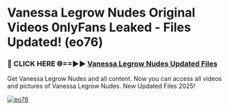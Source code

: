 # Vanessa Legrow Nudes Original Videos 0nlyFans Leaked - Files Updated! (eo76)

<h3>🔴 CLICK HERE 🌐==►► <a href="https://tinyurl.com/52m3yx9h" rel="nofollow">Vanessa Legrow Nudes Updated Files</a></h3>

Get Vanessa Legrow Nudes and all content. Now you can access all videos and pictures of Vanessa Legrow Nudes. New Updated Files 2025!

[![eo76](https://i.imgur.com/TnHtlc8.gif)](https://tinyurl.com/52m3yx9h)
